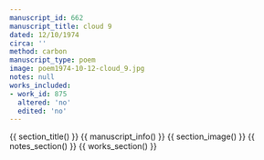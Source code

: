 ```yaml
---
manuscript_id: 662
manuscript_title: cloud 9
dated: 12/10/1974
circa: ''
method: carbon
manuscript_type: poem
image: poem1974-10-12-cloud_9.jpg
notes: null
works_included:
- work_id: 875
  altered: 'no'
  edited: 'no'
---
```


{{ section_title() }}
{{ manuscript_info() }}
{{ section_image() }}
{{ notes_section() }}
{{ works_section() }}
